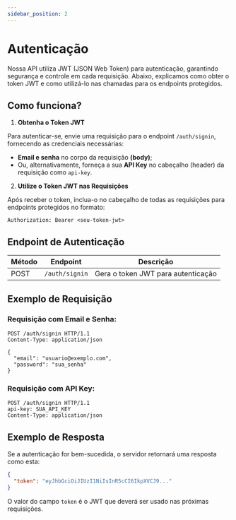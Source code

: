 ```yaml
---
sidebar_position: 2
---
```

# Autenticação

Nossa API utiliza JWT (JSON Web Token) para autenticação, garantindo segurança e controle em cada requisição. Abaixo, explicamos como obter o token JWT e como utilizá-lo nas chamadas para os endpoints protegidos.

## Como funciona?

1. **Obtenha o Token JWT**

Para autenticar-se, envie uma requisição para o endpoint `/auth/signin`, fornecendo as credenciais necessárias:

- **Email e senha** no corpo da requisição **(body)**;
- Ou, alternativamente, forneça a sua **API Key** no cabeçalho (header) da requisição como `api-key`.

2. **Utilize o Token JWT nas Requisições**

Após receber o token, inclua-o no cabeçalho de todas as requisições para endpoints protegidos no formato:

```
Authorization: Bearer <seu-token-jwt>
```

## Endpoint de Autenticação

| Método | Endpoint       | Descrição                          |
|--------|----------------|------------------------------------|
| POST   | `/auth/signin` | Gera o token JWT para autenticação |

## Exemplo de Requisição

### Requisição com Email e Senha:

```http
POST /auth/signin HTTP/1.1
Content-Type: application/json

{
  "email": "usuario@exemplo.com",
  "password": "sua_senha"
}
```

### Requisição com API Key:

```http
POST /auth/signin HTTP/1.1
api-key: SUA_API_KEY
Content-Type: application/json
```

## Exemplo de Resposta

Se a autenticação for bem-sucedida, o servidor retornará uma resposta como esta:

```json
{
  "token": "eyJhbGciOiJIUzI1NiIsInR5cCI6IkpXVCJ9..."
}
```

O valor do campo `token` é o JWT que deverá ser usado nas próximas requisições.

